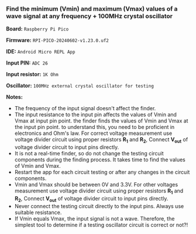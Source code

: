 ### Find the minimum (Vmin) and maximum (Vmax) values of a wave signal at any frequency + 100MHz crystal oscillator

**Board:** `Raspberry Pi Pico`

**Firmware:** `RPI-PICO-20240602-v1.23.0.uf2`

**IDE:** `Android Micro REPL App`

**Input PIN:** `ADC 26`

**Input resistor:** `1K Ohm`

**Oscillator:** `100MHz external crystal oscillator for testing`

**Notes:** 
* The frequency of the input signal doesn't affect the finder.
* The input resistance to the input pin affects the values of Vmin and Vmax at input pin point. the finder finds the values of Vmin and Vmax at the input pin point. to understand this, you need to be proficient in electronics and Ohm's law. For correct voltage measurement use voltage divider circuit using proper resistors **R<sub>1</sub>** and **R<sub>2</sub>**, Connect **V<sub>out</sub>** of voltage divider circuit to input pins directly.
* It is not a real-time finder, so do not change the testing circuit components during the finding process. It takes time to find the values of Vmin and Vmax. 
* Restart the app for each circuit testing or after any changes in the circuit components.
* Vmin and Vmax should be between 0V and 3.3V. For other voltages measurement use voltage divider circuit using proper resistors **R<sub>1</sub>** and **R<sub>2</sub>**, Connect **V<sub>out</sub>** of voltage divider circuit to input pins directly.
* Never connect the testing circuit directly to the input pins. Always use suitable resistance.
* If Vmin equals Vmax, the input signal is not a wave. Therefore, the simplest tool to determine if a testing oscillator circuit is correct or not?!
